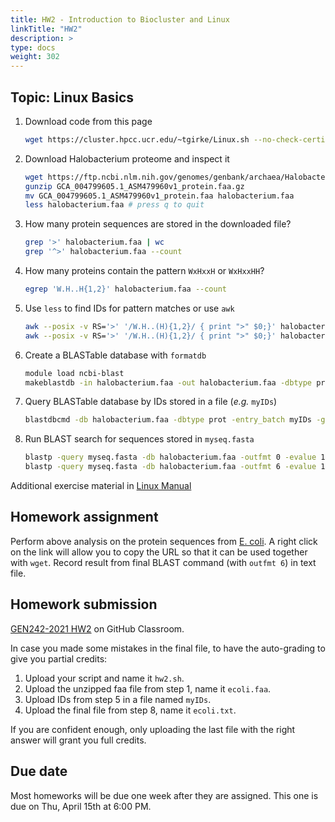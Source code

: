 ```yaml
---
title: HW2 - Introduction to Biocluster and Linux
linkTitle: "HW2"
description: >
type: docs
weight: 302
---
```


## Topic: Linux Basics

1. Download code from this page
    ```sh
    wget https://cluster.hpcc.ucr.edu/~tgirke/Linux.sh --no-check-certificate 
    ```

2. Download Halobacterium proteome and inspect it
    ```sh
    wget https://ftp.ncbi.nlm.nih.gov/genomes/genbank/archaea/Halobacterium_salinarum/representative/GCA_004799605.1_ASM479960v1/GCA_004799605.1_ASM479960v1_protein.faa.gz
    gunzip GCA_004799605.1_ASM479960v1_protein.faa.gz
    mv GCA_004799605.1_ASM479960v1_protein.faa halobacterium.faa
    less halobacterium.faa # press q to quit
    ```

3. How many protein sequences are stored in the downloaded file?
    ```sh
    grep '>' halobacterium.faa | wc
    grep '^>' halobacterium.faa --count
    ```

4. How many proteins contain the pattern `WxHxxH` or `WxHxxHH`?
    ```sh
    egrep 'W.H..H{1,2}' halobacterium.faa --count
    ```

5. Use `less` to find IDs for pattern matches or use `awk`
    ```sh
    awk --posix -v RS='>' '/W.H..(H){1,2}/ { print ">" $0;}' halobacterium.faa | less
    awk --posix -v RS='>' '/W.H..(H){1,2}/ { print ">" $0;}' halobacterium.faa | grep '^>' | cut -c 2- | cut -f 1 -d\ > myIDs
    ```

6. Create a BLASTable database with `formatdb`
    ```sh
    module load ncbi-blast
    makeblastdb -in halobacterium.faa -out halobacterium.faa -dbtype prot -hash_index -parse_seqids
    ```

7. Query BLASTable database by IDs stored in a file (_e.g._ `myIDs`)
    ```sh
    blastdbcmd -db halobacterium.faa -dbtype prot -entry_batch myIDs -get_dups -out myseq.fasta
    ```

8. Run BLAST search for sequences stored in `myseq.fasta`
    ```sh
    blastp -query myseq.fasta -db halobacterium.faa -outfmt 0 -evalue 1e-6 -out blastp.out
    blastp -query myseq.fasta -db halobacterium.faa -outfmt 6 -evalue 1e-6 -out blastp.tab
    ```

Additional exercise material in [Linux Manual](https://hpcc.ucr.edu/manuals_linux-basics_shell.html)

## Homework assignment

Perform above analysis on the protein sequences from [E. coli](https://ftp.ncbi.nlm.nih.gov/genomes/genbank/bacteria/Escherichia_coli/reference/GCA_000008865.2_ASM886v2/GCA_000008865.2_ASM886v2_protein.faa.gz). A right click on the link will allow you to copy the URL so that it can be used together with `wget`. 
Record result from final BLAST command (with `outfmt 6`) in text file.

## Homework submission

[GEN242-2021 HW2](https://classroom.github.com/a/HZMNsG_T) on GitHub Classroom.

In case you made some mistakes in the final file, to have the auto-grading to give you partial credits:

1. Upload your script and name it `hw2.sh`.
2. Upload the unzipped faa file from step 1, name it `ecoli.faa`.
3. Upload IDs from step 5 in a file named `myIDs`.
4. Upload the final file from step 8, name it `ecoli.txt`. 

If you are confident enough, only uploading the last file with the right answer will 
grant you full credits. 

## Due date

Most homeworks will be due one week after they are assigned. This one is due on Thu, April 15th at 6:00 PM.

